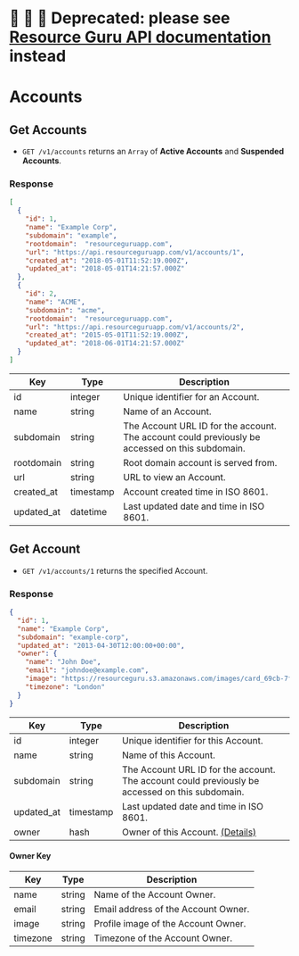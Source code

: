 # 🚨 🚨 🚨 Deprecated: please see [Resource Guru API documentation](https://resourceguruapp.com/docs/api) instead

# Accounts

## Get Accounts

* `GET /v1/accounts` returns an `Array` of **Active Accounts** and **Suspended Accounts**.

### Response

```json
[
  {
    "id": 1,
    "name": "Example Corp",
    "subdomain": "example",
    "rootdomain":  "resourceguruapp.com",
    "url": "https://api.resourceguruapp.com/v1/accounts/1",
    "created_at": "2018-05-01T11:52:19.000Z",
    "updated_at": "2018-05-01T14:21:57.000Z"
  },
  {
    "id": 2,
    "name": "ACME",
    "subdomain": "acme",
    "rootdomain":  "resourceguruapp.com",
    "url": "https://api.resourceguruapp.com/v1/accounts/2",
    "created_at": "2015-05-01T11:52:19.000Z",
    "updated_at": "2018-06-01T14:21:57.000Z"
  }
]
```

Key | Type | Description
--- | --- | ---
id | integer | Unique identifier for an Account.
name | string | Name of an Account.
subdomain | string | The Account URL ID for the account. The account could previously be accessed on this subdomain.
rootdomain | string | Root domain account is served from.
url | string | URL to view an Account.
created_at | timestamp | Account created time in ISO 8601.
updated_at | datetime |  Last updated date and time in ISO 8601.

## Get Account

* `GET /v1/accounts/1` returns the specified Account.

### Response

```json
{
  "id": 1,
  "name": "Example Corp",
  "subdomain": "example-corp",
  "updated_at": "2013-04-30T12:00:00+00:00",
  "owner": {
    "name": "John Doe",
    "email": "johndoe@example.com",
    "image": "https://resourceguru.s3.amazonaws.com/images/card_69cb-7f96ae8b2e17.png",
    "timezone": "London"
  }
}
```

Key | Type | Description
--- | --- | ---
id | integer | Unique identifier for this Account.
name | string | Name of this Account.
subdomain | string | The Account URL ID for the account. The account could previously be accessed on this subdomain.
updated_at | timestamp | Last updated date and time in ISO 8601.
owner | hash | Owner of this Account. [(Details)](#owner-key)

#### Owner Key

Key | Type | Description
--- | --- | ---
name | string | Name of the Account Owner.
email | string | Email address of the Account Owner.
image | string | Profile image of the Account Owner.
timezone | string | Timezone of the Account Owner.

